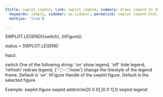 ```yaml
---
{title: swplot.legend, link: swplot.legend, summary: draws legend to the swplot figure,
  keywords: sample, sidebar: sw_sidebar, permalink: swplot_legend.html, folder: swplot,
  mathjax: 'true'}

---
```

 
SWPLOT.LEGEND({switch}, {hFigure})
 
status = SWPLOT.LEGEND
 
Input:
 
switch        One of the following string:
                  'on'                show legend,
                  'off'               hide legend,
                  'refresh'           redraw legend,
                  {'-','--','none'}   change the linestyle of the legend
                                      frame.
              Default is 'on'.
hFigure       Handle of the swplot figure. Default is the selected
              figure.
 
Example:
  swplot.figure
  swplot.addcircle([0 0 0],[0 0 1],1)
  swplot.legend
 

